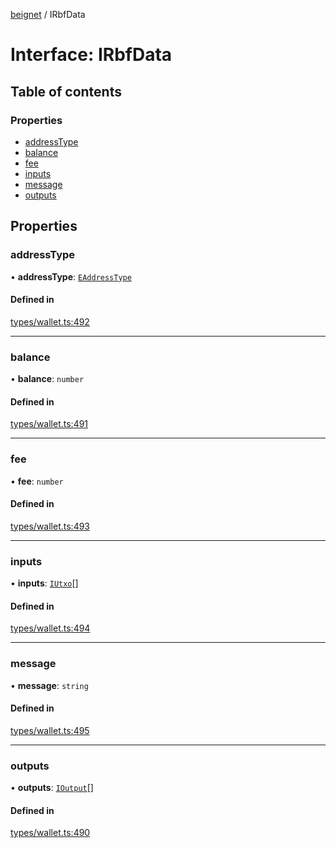 [beignet](../README.md) / IRbfData

# Interface: IRbfData

## Table of contents

### Properties

- [addressType](IRbfData.md#addresstype)
- [balance](IRbfData.md#balance)
- [fee](IRbfData.md#fee)
- [inputs](IRbfData.md#inputs)
- [message](IRbfData.md#message)
- [outputs](IRbfData.md#outputs)

## Properties

### addressType

• **addressType**: [`EAddressType`](../enums/EAddressType.md)

#### Defined in

[types/wallet.ts:492](https://github.com/synonymdev/beignet/blob/0e5dd24/src/types/wallet.ts#L492)

___

### balance

• **balance**: `number`

#### Defined in

[types/wallet.ts:491](https://github.com/synonymdev/beignet/blob/0e5dd24/src/types/wallet.ts#L491)

___

### fee

• **fee**: `number`

#### Defined in

[types/wallet.ts:493](https://github.com/synonymdev/beignet/blob/0e5dd24/src/types/wallet.ts#L493)

___

### inputs

• **inputs**: [`IUtxo`](IUtxo.md)[]

#### Defined in

[types/wallet.ts:494](https://github.com/synonymdev/beignet/blob/0e5dd24/src/types/wallet.ts#L494)

___

### message

• **message**: `string`

#### Defined in

[types/wallet.ts:495](https://github.com/synonymdev/beignet/blob/0e5dd24/src/types/wallet.ts#L495)

___

### outputs

• **outputs**: [`IOutput`](IOutput.md)[]

#### Defined in

[types/wallet.ts:490](https://github.com/synonymdev/beignet/blob/0e5dd24/src/types/wallet.ts#L490)
